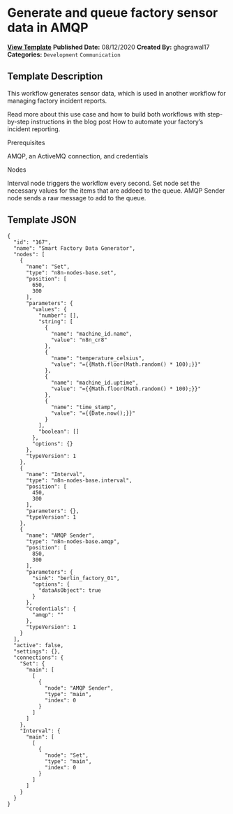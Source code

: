 # Generate and queue factory sensor data in AMQP

**[View Template](https://n8n.io/workflows/608-/)**  **Published Date:** 08/12/2020  **Created By:** ghagrawal17  **Categories:** `Development` `Communication`  

## Template Description

This workflow generates sensor data, which is used in another workflow for managing factory incident reports.

Read more about this use case and how to build both workflows with step-by-step instructions in the blog post How to automate your factory’s incident reporting.

Prerequisites

AMQP, an ActiveMQ  connection, and credentials

Nodes

Interval node triggers the workflow every second.
Set node set the necessary values for the items that are addeed to the queue.
AMQP Sender node sends a raw message to add to the queue.

## Template JSON

```
{
  "id": "167",
  "name": "Smart Factory Data Generator",
  "nodes": [
    {
      "name": "Set",
      "type": "n8n-nodes-base.set",
      "position": [
        650,
        300
      ],
      "parameters": {
        "values": {
          "number": [],
          "string": [
            {
              "name": "machine_id.name",
              "value": "n8n_cr8"
            },
            {
              "name": "temperature_celsius",
              "value": "={{Math.floor(Math.random() * 100);}}"
            },
            {
              "name": "machine_id.uptime",
              "value": "={{Math.floor(Math.random() * 100);}}"
            },
            {
              "name": "time_stamp",
              "value": "={{Date.now();}}"
            }
          ],
          "boolean": []
        },
        "options": {}
      },
      "typeVersion": 1
    },
    {
      "name": "Interval",
      "type": "n8n-nodes-base.interval",
      "position": [
        450,
        300
      ],
      "parameters": {},
      "typeVersion": 1
    },
    {
      "name": "AMQP Sender",
      "type": "n8n-nodes-base.amqp",
      "position": [
        850,
        300
      ],
      "parameters": {
        "sink": "berlin_factory_01",
        "options": {
          "dataAsObject": true
        }
      },
      "credentials": {
        "amqp": ""
      },
      "typeVersion": 1
    }
  ],
  "active": false,
  "settings": {},
  "connections": {
    "Set": {
      "main": [
        [
          {
            "node": "AMQP Sender",
            "type": "main",
            "index": 0
          }
        ]
      ]
    },
    "Interval": {
      "main": [
        [
          {
            "node": "Set",
            "type": "main",
            "index": 0
          }
        ]
      ]
    }
  }
}
```
